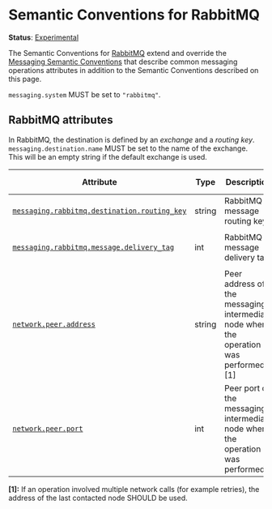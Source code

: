<!--- Hugo front matter used to generate the website version of this page:
linkTitle: RabbitMQ
--->

# Semantic Conventions for RabbitMQ

**Status**: [Experimental][DocumentStatus]

The Semantic Conventions for [RabbitMQ](https://www.rabbitmq.com/) extend and override the [Messaging Semantic Conventions](README.md)
that describe common messaging operations attributes in addition to the Semantic Conventions
described on this page.

`messaging.system` MUST be set to `"rabbitmq"`.

## RabbitMQ attributes

In RabbitMQ, the destination is defined by an *exchange* and a *routing key*.
`messaging.destination.name` MUST be set to the name of the exchange. This will be an empty string if the default exchange is used.

<!-- semconv messaging.rabbitmq(full,tag=tech-specific) -->
<!-- NOTE: THIS TEXT IS AUTOGENERATED. DO NOT EDIT BY HAND. -->
<!-- see templates/registry/markdown/snippet.md.j2 -->


| Attribute  | Type | Description  | Examples  | [Requirement Level](https://opentelemetry.io/docs/specs/semconv/general/attribute-requirement-level/) | Stability |
|---|---|---|---|---|---|
| [`messaging.rabbitmq.destination.routing_key`](/docs/attributes-registry/messaging.md) | string | RabbitMQ message routing key. | `myKey` | `Conditionally Required` If not empty. | ![Experimental](https://img.shields.io/badge/-experimental-blue) |
| [`messaging.rabbitmq.message.delivery_tag`](/docs/attributes-registry/messaging.md) | int | RabbitMQ message delivery tag | `123` | `Conditionally Required` When available. | ![Experimental](https://img.shields.io/badge/-experimental-blue) |
| [`network.peer.address`](/docs/attributes-registry/network.md) | string | Peer address of the messaging intermediary node where the operation was performed. [1] | `10.1.2.80`; `/tmp/my.sock` | `Recommended` | ![Stable](https://img.shields.io/badge/-stable-lightgreen) |
| [`network.peer.port`](/docs/attributes-registry/network.md) | int | Peer port of the messaging intermediary node where the operation was performed. | `65123` | `Recommended` | ![Stable](https://img.shields.io/badge/-stable-lightgreen) |



**[1]:** If an operation involved multiple network calls (for example retries), the address of the last contacted node SHOULD be used.


<!-- END AUTOGENERATED TEXT -->
<!-- endsemconv -->

[DocumentStatus]: https://github.com/open-telemetry/opentelemetry-specification/tree/v1.31.0/specification/document-status.md
